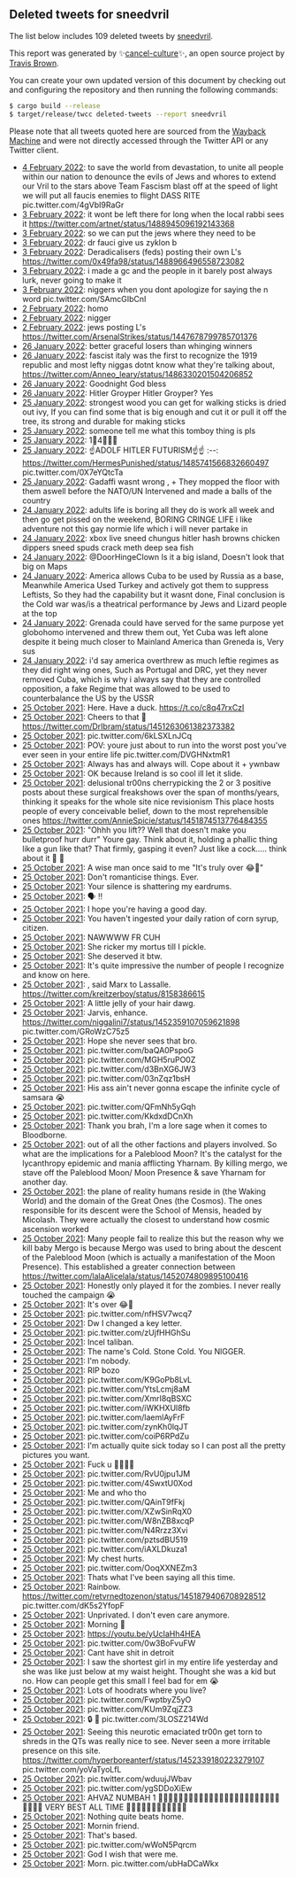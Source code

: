 ## Deleted tweets for sneedvril

The list below includes 109 deleted tweets by
[sneedvril](https://twitter.com/sneedvril).



This report was generated by ✨[cancel-culture](https://github.com/travisbrown/cancel-culture)✨,
an open source project by [Travis Brown](https://twitter.com/travisbrown).

You can create your own updated version of this document by checking out and configuring the
repository and then running the following commands:

```bash
$ cargo build --release
$ target/release/twcc deleted-tweets --report sneedvril
```

Please note that all tweets quoted here are sourced from the
[Wayback Machine](https://web.archive.org) and were not directly accessed through the Twitter API or
any Twitter client.

* [ 4 February 2022](https://web.archive.org/web/20220204002320/https://twitter.com/sneedvril/status/1489250206633758720): to save the world from devastation,   to unite all people within our nation  to denounce the evils of Jews and whores  to extend our Vril to the stars above  Team Fascism blast off at the speed of light  we will put all faucis enemies to flight  DASS RITE pic.twitter.com/4gVbI9RaGr <!--1489392459620794368-->
* [ 3 February 2022](https://web.archive.org/web/20220203185839/https://twitter.com/sneedvril/status/1489308664976777217): it wont be left there for long when the local rabbi sees it https://twitter.com/artnet/status/1488945096192143368 <!--1489308664976777217-->
* [ 3 February 2022](https://web.archive.org/web/20220204002320/https://twitter.com/sneedvril/status/1489250206633758720): so we can put the jews where they need to be <!--1489250274795343878-->
* [ 3 February 2022](https://web.archive.org/web/20220204002320/https://twitter.com/sneedvril/status/1489250206633758720): dr fauci give us zyklon b <!--1489250206633758720-->
* [ 3 February 2022](https://web.archive.org/web/20220203132121/https://twitter.com/sneedvril/status/1489224536369287169): Deradicalisers  (feds) posting their own L's https://twitter.com/0x49fa98/status/1488966496558723082 <!--1489224536369287169-->
* [ 3 February 2022](https://web.archive.org/web/20220203130014/https://twitter.com/sneedvril/status/1489219854527827980): i made a gc and the people in it barely post always lurk, never going to make it <!--1489219854527827980-->
* [ 3 February 2022](https://web.archive.org/web/20220203182357/https://twitter.com/sneedvril/status/1489211850935971844): niggers when you dont apologize for saying the n word pic.twitter.com/SAmcGIbCnI <!--1489211850935971844-->
* [ 2 February 2022](https://web.archive.org/web/20220202233359/https://twitter.com/sneedvril/status/1489013683003043844): homo <!--1489013683003043844-->
* [ 2 February 2022](https://web.archive.org/web/20220202231001/https://twitter.com/sneedvril/status/1489011526652604418): nigger <!--1489011526652604418-->
* [ 2 February 2022](https://web.archive.org/web/20220202225141/https://twitter.com/sneedvril/status/1489007144691286022): jews posting L's https://twitter.com/ArsenalStrikes/status/1447678799785701376 <!--1489007144691286022-->
* [26 January 2022](https://web.archive.org/web/20220126182640/https://twitter.com/sneedvril/status/1486405243005018115): better graceful losers than whinging winners <!--1486405243005018115-->
* [26 January 2022](https://web.archive.org/web/20220126182105/https://twitter.com/sneedvril/status/1486403381124079627): fascist italy was the first to recognize the 1919 republic and most lefty niggas dotnt know what they're talking about, https://twitter.com/Anneo_leary/status/1486330201504206852 <!--1486403381124079627-->
* [26 January 2022](https://web.archive.org/web/20220126040752/https://twitter.com/sneedvril/status/1486187731843747840): Goodnight God bless <!--1486187731843747840-->
* [26 January 2022](https://web.archive.org/web/20220126034954/https://twitter.com/sneedvril/status/1486184597427822592): Hitler Groyper  Hitler Groyper?  Yes <!--1486184597427822592-->
* [25 January 2022](https://web.archive.org/web/20220125145003/https://twitter.com/sneedvril/status/1485985256096284675): strongest wood you can get  for walking sticks is dried out ivy, If you can find some that is big enough and cut it or pull it off the tree,  its strong and durable for making sticks <!--1485985256096284675-->
* [25 January 2022](https://web.archive.org/web/20220125044501/https://twitter.com/sneedvril/status/1485821538725249028): someone tell me what this tomboy thing is pls <!--1485821538725249028-->
* [25 January 2022](https://web.archive.org/web/20220125005645/https://twitter.com/sneedvril/status/1485777066754777092): 1⃣4⃣🎱🎱 <!--1485777579948879876-->
* [25 January 2022](https://web.archive.org/web/20220125005645/https://twitter.com/sneedvril/status/1485777066754777092): ☝️ADOLF HITLER FUTURISM☝️☝️  :--:  https://twitter.com/HermesPunished/status/1485741566832660497  pic.twitter.com/0X7eYQtcTa <!--1485777066754777092-->
* [25 January 2022](https://web.archive.org/web/20220125002435/https://twitter.com/sneedvril/status/1485770539935412226): Gadaffi wasnt wrong , + They mopped the floor with them aswell before the NATO/UN Intervened and made a balls of the country <!--1485770539935412226-->
* [24 January 2022](https://web.archive.org/web/20220124212837/https://twitter.com/sneedvril/status/1485721982142459915): adults life is boring all they do is work all week and then go get pissed on the weekend,   BORING CRINGE LIFE  i like adventure not this gay normie life which i will never partake in <!--1485721982142459915-->
* [24 January 2022](https://web.archive.org/web/20220124211419/https://twitter.com/sneedvril/status/1485719476981145604): xbox live sneed chungus hitler  hash browns chicken dippers sneed spuds crack meth deep sea fish <!--1485719476981145604-->
* [24 January 2022](https://web.archive.org/web/20220124205843/https://twitter.com/sneedvril/status/1485718731884015619): @DoorHingeClown Is it a big island, Doesn't look that big on Maps <!--1485718731884015619-->
* [24 January 2022](https://web.archive.org/web/20220124205755/https://twitter.com/sneedvril/status/1485713981377503233): America allows Cuba to be used by Russia as a base, Meanwhile America Used Turkey and actively got them to suppress Leftists, So they had the capability but it wasnt done,   Final conclusion is the Cold war was/is a theatrical performance by Jews and Lizard people at the top <!--1485714921346244609-->
* [24 January 2022](https://web.archive.org/web/20220124205755/https://twitter.com/sneedvril/status/1485713981377503233): Grenada could have served for the same purpose yet globohomo intervened and threw them out, Yet Cuba was left alone despite it being much closer to Mainland America than Greneda is, Very sus <!--1485714415777456131-->
* [24 January 2022](https://web.archive.org/web/20220124205755/https://twitter.com/sneedvril/status/1485713981377503233): i'd say america overthrew as much leftie regimes as they did right wing ones, Such as Portugal and DRC,  yet they never removed Cuba, which is why i always say that they are controlled opposition, a fake Regime that was allowed to be used to counterbalance the US by the USSR <!--1485713981377503233-->
* [25 October 2021](https://web.archive.org/web/20211025183955/https://twitter.com/SneedVril/status/1452706505967476747): Here. Have a duck. https://t.co/c8q47rxCzI <!--1452706505967476747-->
* [25 October 2021](https://web.archive.org/web/20211025194755/https://twitter.com/SneedVril/status/1452626295892885508): Cheers to that 🥂 https://twitter.com/DrIbram/status/1451263061382373382 <!--1452626295892885508-->
* [25 October 2021](https://web.archive.org/web/20211025194320/https://twitter.com/SneedVril/status/1452625420122312710): pic.twitter.com/6kLSXLnJCq <!--1452625420122312710-->
* [25 October 2021](https://web.archive.org/web/20211025193352/https://twitter.com/SneedVril/status/1452623490176233479): POV: youre just about to run into the worst post you've ever seen in your entire life pic.twitter.com/DVGHNxtmR1 <!--1452623490176233479-->
* [25 October 2021](https://web.archive.org/web/20211025192817/https://twitter.com/SneedVril/status/1452622360213954564): Always has and always will. Cope about it + ywnbaw <!--1452623273850773521-->
* [25 October 2021](https://web.archive.org/web/20211025191617/https://twitter.com/SneedVril/status/1452619379464675331): OK because Ireland is so cool ill let it slide. <!--1452622463041474568-->
* [25 October 2021](https://web.archive.org/web/20211025192817/https://twitter.com/SneedVril/status/1452622360213954564): delusional tr00ns cherrypicking the 2 or 3 positive posts about these surgical freakshows over the span of months/years, thinking it speaks for the whole site nice revisionism  This place hosts people of every conceivable belief, down to the most reprehensible ones https://twitter.com/AnnieSpicie/status/1451874513776484355 <!--1452622360213954564-->
* [25 October 2021](https://web.archive.org/web/20211025191938/https://twitter.com/SneedVril/status/1452620157386432513): "Ohhh you lift?? Well that doesn't make you bulletproof hurr durr"  Youre gay. Think about it, holding a phallic thing like a gun like that? That firmly, gasping it even? Just like a cock..... think about it 🥂 🚬 <!--1452620157386432513-->
* [25 October 2021](https://web.archive.org/web/20211025191747/https://twitter.com/SneedVril/status/1452619747590291459): A wise man once said to me "It's truly over 😂🥂" <!--1452619747590291459-->
* [25 October 2021](https://web.archive.org/web/20211025191617/https://twitter.com/SneedVril/status/1452619379464675331): Don't romanticise things. Ever. <!--1452619379464675331-->
* [25 October 2021](https://web.archive.org/web/20211025191509/https://twitter.com/SneedVril/status/1452619140079005709): Your silence is shattering my eardrums. <!--1452619140079005709-->
* [25 October 2021](https://web.archive.org/web/20211025191356/https://twitter.com/SneedVril/status/1452618821924237316): 🗣 ‼️ <!--1452618821924237316-->
* [25 October 2021](https://web.archive.org/web/20211025191316/https://twitter.com/SneedVril/status/1452618588096016391): I hope you're having a good day. <!--1452618588096016391-->
* [25 October 2021](https://web.archive.org/web/20211025191110/https://twitter.com/SneedVril/status/1452618134125436936): You haven't ingested your daily ration of corn syrup, citizen. <!--1452618134125436936-->
* [25 October 2021](https://web.archive.org/web/20211025191024/https://twitter.com/SneedVril/status/1452617930089373699): NAWWWW FR CUH <!--1452617930089373699-->
* [25 October 2021](https://web.archive.org/web/20211025190239/https://twitter.com/SneedVril/status/1452616357623828480): She ricker my mortus till I pickle. <!--1452616357623828480-->
* [25 October 2021](https://web.archive.org/web/20211025185826/https://twitter.com/SneedVril/status/1452615441537540100): She deserved it btw. <!--1452615441537540100-->
* [25 October 2021](https://web.archive.org/web/20211025185355/https://twitter.com/SneedVril/status/1452614548456935427): It's quite impressive the number of people I recognize and know on here. <!--1452614548456935427-->
* [25 October 2021](https://web.archive.org/web/20211025184818/https://twitter.com/SneedVril/status/1452613332305854468): , said Marx to Lassalle. https://twitter.com/kreitzerboy/status/8158386615 <!--1452613332305854468-->
* [25 October 2021](https://web.archive.org/web/20211025184623/https://twitter.com/SneedVril/status/1452612815064342528): A little jelly of your hair dawg. <!--1452612815064342528-->
* [25 October 2021](https://web.archive.org/web/20211025184539/https://twitter.com/SneedVril/status/1452612627864211459): Jarvis, enhance.  https://twitter.com/niggalini7/status/1452359107059621898  pic.twitter.com/GRoWzC75z5 <!--1452612627864211459-->
* [25 October 2021](https://web.archive.org/web/20211025183746/https://twitter.com/SneedVril/status/1452610577919004683): Hope she never sees that bro. <!--1452610577919004683-->
* [25 October 2021](https://web.archive.org/web/20211025183449/https://twitter.com/SneedVril/status/1452609849263538181): pic.twitter.com/baQA0PspoG <!--1452609849263538181-->
* [25 October 2021](https://web.archive.org/web/20211025183302/https://twitter.com/SneedVril/status/1452609381900693504): pic.twitter.com/MGH5ruPO0Z <!--1452609381900693504-->
* [25 October 2021](https://web.archive.org/web/20211025182316/https://twitter.com/SneedVril/status/1452606901041123335): pic.twitter.com/d3BnXG6JW3 <!--1452606901041123335-->
* [25 October 2021](https://web.archive.org/web/20211025181637/https://twitter.com/SneedVril/status/1452605164444131345): pic.twitter.com/03nZqz1bsH <!--1452605164444131345-->
* [25 October 2021](https://web.archive.org/web/20211025181605/https://twitter.com/SneedVril/status/1452604951235026947): His ass ain't never gonna escape the infinite cycle of samsara 😭 <!--1452604951235026947-->
* [25 October 2021](https://web.archive.org/web/20211025181416/https://twitter.com/SneedVril/status/1452604565057114116): pic.twitter.com/QFmNh5yGqh <!--1452604565057114116-->
* [25 October 2021](https://web.archive.org/web/20211025181157/https://twitter.com/SneedVril/status/1452603929372602369): pic.twitter.com/KkdxdDCnXh <!--1452603929372602369-->
* [25 October 2021](https://web.archive.org/web/20211025180811/https://twitter.com/SneedVril/status/1452602844582907906): Thank you brah, I'm a lore sage when it comes to Bloodborne. <!--1452603440669118469-->
* [25 October 2021](https://web.archive.org/web/20211025180809/https://twitter.com/SneedVril/status/1452602841865105415): out of all the other factions and players involved. So what are the implications for a Paleblood Moon? It's the catalyst for the lycanthropy epidemic and mania afflicting Yharnam. By killing mergo, we stave off the Paleblood Moon/ Moon Presence & save Yharnam for another day. <!--1452602844582907906-->
* [25 October 2021](https://web.archive.org/web/20211025180809/https://twitter.com/SneedVril/status/1452602841865105415): the plane of reality humans reside in (the Waking World) and the domain of the Great Ones (the Cosmos). The ones responsible for its descent were the School of Mensis, headed by Micolash. They were actually the closest to understand how cosmic ascension worked <!--1452602843131793409-->
* [25 October 2021](https://web.archive.org/web/20211025180809/https://twitter.com/SneedVril/status/1452602841865105415): Many people fail to realize this but the reason why we kill baby Mergo is because Mergo was used to bring about the descent of the Paleblood Moon (which is actually a manifestation of the Moon Presence). This established a greater connection between  https://twitter.com/lalaAlicelala/status/1452074809895100416 <!--1452602841865105415-->
* [25 October 2021](https://web.archive.org/web/20211025180651/https://twitter.com/SneedVril/status/1452602604744282132): Honestly only played it for the zombies. I never really touched the campaign 😭 <!--1452602604744282132-->
* [25 October 2021](https://web.archive.org/web/20211025180615/https://twitter.com/SneedVril/status/1452602384979578887): It's over 😂🥂 <!--1452602384979578887-->
* [25 October 2021](https://web.archive.org/web/20211025180420/https://twitter.com/SneedVril/status/1452601890651394053): pic.twitter.com/nfHSV7wcq7 <!--1452601890651394053-->
* [25 October 2021](https://web.archive.org/web/20211025175459/https://twitter.com/SneedVril/status/1452599344503443459): Dw I changed a key letter. <!--1452601064709033992-->
* [25 October 2021](https://web.archive.org/web/20211025175830/https://twitter.com/SneedVril/status/1452600296543330311): pic.twitter.com/zUjfHHGhSu <!--1452600296543330311-->
* [25 October 2021](https://web.archive.org/web/20211025175702/https://twitter.com/SneedVril/status/1452599949074604032): Incel taliban. <!--1452599949074604032-->
* [25 October 2021](https://web.archive.org/web/20211025175459/https://twitter.com/SneedVril/status/1452599344503443459): The name's Cold. Stone Cold. You NlGGER. <!--1452599344503443459-->
* [25 October 2021](https://web.archive.org/web/20211025175358/https://twitter.com/SneedVril/status/1452599180615094280): I'm nobody. <!--1452599180615094280-->
* [25 October 2021](https://web.archive.org/web/20211025174647/https://twitter.com/SneedVril/status/1452597416411242504): RIP bozo <!--1452597416411242504-->
* [25 October 2021](https://web.archive.org/web/20211025174539/https://twitter.com/SneedVril/status/1452597127796908034): pic.twitter.com/K9GoPb8LvL <!--1452597127796908034-->
* [25 October 2021](https://web.archive.org/web/20211025174302/https://twitter.com/SneedVril/status/1452596540581744642): pic.twitter.com/YtsLcmj8aM <!--1452596540581744642-->
* [25 October 2021](https://web.archive.org/web/20211025174044/https://twitter.com/SneedVril/status/1452596057448275972): pic.twitter.com/XmrI8qBSXC <!--1452596057448275972-->
* [25 October 2021](https://web.archive.org/web/20211025173912/https://twitter.com/SneedVril/status/1452595713377021953): pic.twitter.com/iWKHXUl8fb <!--1452595713377021953-->
* [25 October 2021](https://web.archive.org/web/20211025173728/https://twitter.com/SneedVril/status/1452595328448876545): pic.twitter.com/laemlAyFrF <!--1452595328448876545-->
* [25 October 2021](https://web.archive.org/web/20211025173607/https://twitter.com/SneedVril/status/1452594932166893571): pic.twitter.com/zynKh0lqJT <!--1452594932166893571-->
* [25 October 2021](https://web.archive.org/web/20211025173437/https://twitter.com/SneedVril/status/1452594605057318917): pic.twitter.com/coiP6RPdZu <!--1452594605057318917-->
* [25 October 2021](https://web.archive.org/web/20211025173408/https://twitter.com/SneedVril/status/1452594312852779016): I'm actually quite sick today so I can post all the pretty pictures you want. <!--1452594312852779016-->
* [25 October 2021](https://web.archive.org/web/20211025173011/https://twitter.com/SneedVril/status/1452593419004612610): Fuck u 🖕🖕🖕🖕 <!--1452594096225329159-->
* [25 October 2021](https://web.archive.org/web/20211025173232/https://twitter.com/SneedVril/status/1452594039446986754): pic.twitter.com/RvU0jpu1JM <!--1452594039446986754-->
* [25 October 2021](https://web.archive.org/web/20211025173053/https://twitter.com/SneedVril/status/1452593588253216769): pic.twitter.com/4SwxtU0Xod <!--1452593588253216769-->
* [25 October 2021](https://web.archive.org/web/20211025172756/https://twitter.com/SneedVril/status/1452592818661298182): Me and who tho <!--1452593419004612610-->
* [25 October 2021](https://web.archive.org/web/20211025172756/https://twitter.com/SneedVril/status/1452592818661298182): pic.twitter.com/QAinT9fFkj <!--1452592818661298182-->
* [25 October 2021](https://web.archive.org/web/20211025172623/https://twitter.com/SneedVril/status/1452592406478589959): pic.twitter.com/XZwSinRqX0 <!--1452592406478589959-->
* [25 October 2021](https://web.archive.org/web/20211025172505/https://twitter.com/SneedVril/status/1452592042266275844): pic.twitter.com/W8nZB8xcqP <!--1452592042266275844-->
* [25 October 2021](https://web.archive.org/web/20211025171832/https://twitter.com/SneedVril/status/1452590285708464137): pic.twitter.com/N4Rrzz3Xvi <!--1452590285708464137-->
* [25 October 2021](https://web.archive.org/web/20211025171557/https://twitter.com/SneedVril/status/1452589545472630784): pic.twitter.com/pztsdBU519 <!--1452589545472630784-->
* [25 October 2021](https://web.archive.org/web/20211025171139/https://twitter.com/SneedVril/status/1452588402730278912): pic.twitter.com/iAXLDkuza1 <!--1452588402730278912-->
* [25 October 2021](https://web.archive.org/web/20211025170746/https://twitter.com/SneedVril/status/1452587290681819141): My chest hurts. <!--1452587290681819141-->
* [25 October 2021](https://web.archive.org/web/20211025170245/https://twitter.com/SneedVril/status/1452586224204537861): pic.twitter.com/OoqXXNEZm3 <!--1452586224204537861-->
* [25 October 2021](https://web.archive.org/web/20211025165707/https://twitter.com/SneedVril/status/1452584958221078531): Thats what I've been saying all this time. <!--1452584958221078531-->
* [25 October 2021](https://web.archive.org/web/20211025165333/https://twitter.com/SneedVril/status/1452584142932226052): Rainbow.  https://twitter.com/retvrnedtozenon/status/1451879406708928512  pic.twitter.com/dK5s2YfopF <!--1452584142932226052-->
* [25 October 2021](https://web.archive.org/web/20211025165119/https://twitter.com/SneedVril/status/1452583707966115850): Unprivated. I don't even care anymore. <!--1452583707966115850-->
* [25 October 2021](https://web.archive.org/web/20211025164913/https://twitter.com/SneedVril/status/1452583248077410308): Morning 🌄 <!--1452583248077410308-->
* [25 October 2021](https://web.archive.org/web/20211025164852/https://twitter.com/SneedVril/status/1452583191383101449): https://youtu.be/yUcIaHh4HEA <!--1452583191383101449-->
* [25 October 2021](https://web.archive.org/web/20211025164041/https://twitter.com/SneedVril/status/1452581408095014918): pic.twitter.com/0w3BoFvuFW <!--1452581408095014918-->
* [25 October 2021](https://web.archive.org/web/20211025163020/https://twitter.com/SneedVril/status/1452578355337908225): Cant have shit in detroit <!--1452578355337908225-->
* [25 October 2021](https://web.archive.org/web/20211025162926/https://twitter.com/SneedVril/status/1452578000906633217): I saw the shortest girl in my entire life yesterday and she was like just below at my waist height. Thought she was a kid but no. How can people get this small I feel bad for em 😭 <!--1452578000906633217-->
* [25 October 2021](https://web.archive.org/web/20211025162641/https://twitter.com/SneedVril/status/1452577238994538497): Lots of hoodrats where you live? <!--1452577238994538497-->
* [25 October 2021](https://web.archive.org/web/20211025162616/https://twitter.com/SneedVril/status/1452577046794747905): pic.twitter.com/FwptbyZ5yO <!--1452577046794747905-->
* [25 October 2021](https://web.archive.org/web/20211025162218/https://twitter.com/SneedVril/status/1452575929876762624): pic.twitter.com/KUm9ZqjZZ3 <!--1452575929876762624-->
* [25 October 2021](https://web.archive.org/web/20211025161855/https://twitter.com/SneedVril/status/1452574998237941761): 🔒 🔄 pic.twitter.com/3LOSZ214Wd <!--1452574998237941761-->
* [25 October 2021](https://web.archive.org/web/20211025161237/https://twitter.com/SneedVril/status/1452573045936304128): Seeing this neurotic emaciated tr00n get torn to shreds in the QTs was really nice to see. Never seen a more irritable presence on this site.  https://twitter.com/hyperboreanterf/status/1452339180223279107  pic.twitter.com/yoVaTyoLfL <!--1452573045936304128-->
* [25 October 2021](https://web.archive.org/web/20211025160720/https://twitter.com/SneedVril/status/1452571386606653445): pic.twitter.com/wduujJWbav <!--1452571386606653445-->
* [25 October 2021](https://web.archive.org/web/20211025160227/https://twitter.com/SneedVril/status/1452569945376575491): pic.twitter.com/ygSDDoXiEw <!--1452569945376575491-->
* [25 October 2021](https://web.archive.org/web/20211025155955/https://twitter.com/SneedVril/status/1452569191995912197): AHVAZ NUMBAH 1 ☝🏻☝🏻☝🏻☝🏻☝🏻☝🏻☝🏻☝🏻☝🏻☝🏻☝🏻☝🏻☝🏻☝🏻 VERY BEST ALL TIME ☝🏻☝🏻☝🏻☝🏻☝🏻☝🏻 <!--1452569191995912197-->
* [25 October 2021](https://web.archive.org/web/20211025155622/https://twitter.com/SneedVril/status/1452568095890022406): Nothing quite beats home. <!--1452568095890022406-->
* [25 October 2021](https://web.archive.org/web/20211025152422/https://twitter.com/SneedVril/status/1452558272339324930): Mornin friend. <!--1452567105396690955-->
* [25 October 2021](https://web.archive.org/web/20211025155058/https://twitter.com/SneedVril/status/1452566455799664641): That's based. <!--1452566455799664641-->
* [25 October 2021](https://web.archive.org/web/20211025154622/https://twitter.com/SneedVril/status/1452565028964638720): pic.twitter.com/wWoN5Pqrcm <!--1452565028964638720-->
* [25 October 2021](https://web.archive.org/web/20211025153458/https://twitter.com/SneedVril/status/1452561534350200836): God I wish that were me. <!--1452561534350200836-->
* [25 October 2021](https://web.archive.org/web/20211025152422/https://twitter.com/SneedVril/status/1452558272339324930): Morn. pic.twitter.com/ubHaDCaWkx <!--1452558272339324930-->
